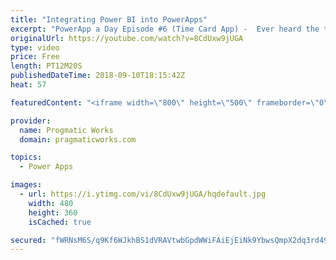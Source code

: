 ```yaml
---
title: "Integrating Power BI into PowerApps"
excerpt: "PowerApp a Day Episode #6 (Time Card App) -  Ever heard the term, use the right tool for the job? For reporting and graphs, Power BI fits the bill for your PowerApps. See how to integrate a dashboard in Power BI into PowerApps.   Power App and Power Platform Training : https://pragmaticworks.com/training/on-demand-training"
originalUrl: https://youtube.com/watch?v=8CdUxw9jUGA
type: video
price: Free
length: PT12M20S
publishedDateTime: 2018-09-10T18:15:42Z
heat: 57

featuredContent: "<iframe width=\"800\" height=\"500\" frameborder=\"0\" src=\"https://www.youtube.com/embed/8CdUxw9jUGA\" allow=\"accelerometer; autoplay; encrypted-media; gyroscope; picture-in-picture\" allowfullscreen></iframe>"

provider:
  name: Progmatic Works
  domain: pragmaticworks.com

topics:
  - Power Apps

images:
  - url: https://i.ytimg.com/vi/8CdUxw9jUGA/hqdefault.jpg
    width: 480
    height: 360
    isCached: true

secured: "fWRNsM6S/q9Kf6WJkhBS1dVRAVtwbGpdWWiFAiEjEiNk9YbwsQmpX2dq3rd49BrYTB0ZoWxKRZXm4RxvuHypZXEUFnjeFHHXhqPAnFmpW4xHKROxZz4zfksRkHTG4HQnkKiwbqSPc5BHpntMOIuXVjG98fgQ/dAx5HIK8BMSWzckSxkgP6ZcxaEKSBh6Q0u23diVij08ea6f0GT7nxwqKPRieThVgAj5ky8pXSlBroFyLMwT7RxXw/e0Z1hRfnURC5FvZXHrQIGpKnCTaurcCJGIjKjmyTn01MHnUxSi6kDpGGw5Z7tJjfN8DCfxYEkoaGTnYbmDJ4Xi6vHAghWA/OxwjzjOEFdS/rZR5ZiJFOwSk7dkgf0bTYTA0wpN21xwJRYA3VPejW2a9dLTge05p/RXBmdoYKTlfVsfdkvoMs8=;lym9j0xMitXyVHmVlcwNuA=="
---
```


